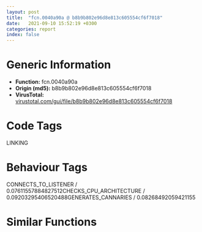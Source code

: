 ```yaml
---
layout: post
title:  "fcn.0040a90a @ b8b9b802e96d8e813c605554cf6f7018"
date:   2021-09-10 15:52:19 +0300
categories: report
index: false
---
```


# Generic Information
- **Function:** fcn.0040a90a
- **Origin (md5):** b8b9b802e96d8e813c605554cf6f7018
- **VirusTotal:** [virustotal.com/gui/file/b8b9b802e96d8e813c605554cf6f7018][virustotal_ref]

# Code Tags
<span class="tag" id="LINKING">LINKING</span>


# Behaviour Tags
<span class="bhv-tag" id="CONNECTS_TO_LISTENER">CONNECTS_TO_LISTENER / 0.07611557884827512</span><span class="bhv-tag" id="CHECKS_CPU_ARCHITECTURE">CHECKS_CPU_ARCHITECTURE / 0.09203295406520488</span><span class="bhv-tag" id="GENERATES_CANNARIES">GENERATES_CANNARIES / 0.08268492059421155</span>

# Similar Functions
<script type="text/javascript" src="https://www.gstatic.com/charts/loader.js"></script>
<script type="text/javascript">

    google.charts.load('current', {'packages':['corechart']});
    google.charts.setOnLoadCallback(drawChart);

    function drawChart() {
    var data = new google.visualization.DataTable();
        data.addColumn('number', 'X');
        data.addColumn('number', 'Y');
        data.addColumn({type: 'string', role: 'tooltip', 'p': {'html': true}});
        data.addColumn({'type': 'string', 'role': 'style'});
        
        data.addRows([
    [284.30462646484375, -57.873382568359375, '<b><a href="/report/fcn.0040a90a@b8b9b802e96d8e813c605554cf6f7018">fcn.0040a90a</a><br>@b8b9b802e96d8e813c605554cf6f7018</b><br>push ebp<br>mov ebp, esp<br>mov eax, dword[ebp+8]<br>xor ecx, ecx<br>push ebx<br>push esi<br>push edi<br>lea ebx, [eax*4+0x4bc494]<br>xor eax, eax<br>lock cmpxchg<br>mov edx, dword[0x4bb014]<br>or edi, 0xffffffff<br>mov ecx, edx<br>mov esi, edx<br>and ecx, 0x1f<br>xor esi, eax<br>ror esi, cl<br>cmp esi, edi<br>je 0x40a9a3<br>test esi, esi<br>je 0x40a942<br>mov eax, esi<br>jmp 0x40a9a5<br>mov esi, dword[ebp+0x10]<br>cmp esi, dword[ebp+0x14]<br>je 0x40a964<br>push dword[esi]<br>call fcn.0040a9aa<br>pop ecx<br>test eax, eax<br>jne 0x40a985<br>add esi, 4<br>cmp esi, dword[ebp+0x14]<br>jne 0x40a94a<br>mov edx, dword[0x4bb014]<br>xor eax, eax<br>test eax, eax<br>je 0x40a993<br>push dword[ebp+0xc]<br>push eax<br>call dword[sym.imp.KERNEL32.dll_GetProcAddress]<br>mov esi, eax<br>test esi, esi<br>je 0x40a98d<br>push esi<br>call fcn.0040a8ed<br>pop ecx<br>xchg dword[ebx], eax<br>jmp 0x40a93e<br>mov edx, dword[0x4bb014]<br>jmp 0x40a966<br>mov edx, dword[0x4bb014]<br>mov eax, edx<br>push 0x20<br>and eax, 0x1f<br>pop ecx<br>sub ecx, eax<br>ror edi, cl<br>xor edi, edx<br>xchg dword[ebx], edi<br>xor eax, eax<br>pop edi<br>pop esi<br>pop ebx<br>pop ebp<br>ret <br><eoc> ', 'point { fill-color: #e0440e; }'],
[122.64976501464844, 299.89019775390625, '<b><a href="/report/fcn.0040e5a7@c299206e1e94de2392d4dd9464d03d54">fcn.0040e5a7</a><br>@c299206e1e94de2392d4dd9464d03d54</b><br>push ebp<br>mov ebp, esp<br>push ecx<br>push ecx<br>push ebx<br>push esi<br>push edi<br>push 0x104<br>mov ebx, 0x439ac8<br>xor eax, eax<br>push ebx<br>xor edi, edi<br>mov word[0x439cd0], ax<br>push edi<br>call dword[sym.imp.KERNEL32.dll_GetModuleFileNameW]<br>mov esi, dword[0x4425e8]<br>mov dword[0x43936c], ebx<br>test esi, esi<br>je 0x40e5e0<br>cmp word[esi], di<br>jne 0x40e5e2<br>mov esi, ebx<br>lea eax, [ebp-8]<br>push eax<br>lea eax, [ebp-4]<br>push eax<br>push edi<br>push edi<br>push esi<br>call fcn.0040e655<br>mov ebx, dword[ebp-4]<br>add esp, 0x14<br>cmp ebx, 0x3fffffff<br>jae 0x40e64b<br>mov eax, dword[ebp-8]<br>cmp eax, 0x7fffffff<br>jae 0x40e64b<br>lea ecx, [eax+ebx*2]<br>add eax, eax<br>add ecx, ecx<br>cmp ecx, eax<br>jb 0x40e64b<br>push ecx<br>call fcn.0040a2ca<br>mov edi, eax<br>pop ecx<br>test edi, edi<br>je 0x40e64b<br>lea eax, [ebp-8]<br>push eax<br>lea eax, [ebp-4]<br>push eax<br>lea eax, [edi+ebx*4]<br>push eax<br>push edi<br>push esi<br>call fcn.0040e655<br>mov eax, dword[ebp-4]<br>add esp, 0x14<br>dec eax<br>mov dword[0x43935c], edi<br>mov dword[0x439354], eax<br>xor eax, eax<br>jmp 0x40e64e<br>or eax, 0xffffffff<br>pop edi<br>pop esi<br>pop ebx<br>mov esp, ebp<br>pop ebp<br>ret <br><eoc> ', 'null'],
[-296.4905700683594, 46.305015563964844, '<b><a href="/report/fcn.0040bd53@8db9fe0b752fe464ff1c81507df8551a">fcn.0040bd53</a><br>@8db9fe0b752fe464ff1c81507df8551a</b><br>push ebp<br>mov ebp, esp<br>mov eax, dword[ebp+8]<br>push edi<br>lea edi, [eax*4+0x42f5b0]<br>mov eax, dword[edi]<br>mov edx, dword[0x42e068]<br>mov ecx, edx<br>and ecx, 0x1f<br>xor edx, eax<br>ror edx, cl<br>cmp edx, 0xffffffff<br>jne 0x40bd7b<br>xor eax, eax<br>jmp 0x40bdbf<br>test edx, edx<br>je 0x40bd83<br>mov eax, edx<br>jmp 0x40bdbf<br>push esi<br>push dword[ebp+0x14]<br>push dword[ebp+0x10]<br>call fcn.0040bc8f<br>pop ecx<br>pop ecx<br>test eax, eax<br>je 0x40bdb2<br>push dword[ebp+0xc]<br>push eax<br>call dword[sym.imp.KERNEL32.dll_GetProcAddress]<br>mov esi, eax<br>test esi, esi<br>je 0x40bdb2<br>push esi<br>call fcn.004079d7<br>pop ecx<br>xchg dword[edi], eax<br>mov eax, esi<br>jmp 0x40bdbe<br>push 0xffffffffffffffff<br>call fcn.004079d7<br>pop ecx<br>xchg dword[edi], eax<br>xor eax, eax<br>pop esi<br>pop edi<br>pop ebp<br>ret <br><eoc> ', 'null'],
[-304.112060546875, 178.64053344726562, '<b><a href="/report/fcn.0040bd53@41d541db4a17e11df1b616218be77825">fcn.0040bd53</a><br>@41d541db4a17e11df1b616218be77825</b><br>push ebp<br>mov ebp, esp<br>mov eax, dword[ebp+8]<br>push edi<br>lea edi, [eax*4+0x42f5b0]<br>mov eax, dword[edi]<br>mov edx, dword[0x42e068]<br>mov ecx, edx<br>and ecx, 0x1f<br>xor edx, eax<br>ror edx, cl<br>cmp edx, 0xffffffff<br>jne 0x40bd7b<br>xor eax, eax<br>jmp 0x40bdbf<br>test edx, edx<br>je 0x40bd83<br>mov eax, edx<br>jmp 0x40bdbf<br>push esi<br>push dword[ebp+0x14]<br>push dword[ebp+0x10]<br>call fcn.0040bc8f<br>pop ecx<br>pop ecx<br>test eax, eax<br>je 0x40bdb2<br>push dword[ebp+0xc]<br>push eax<br>call dword[sym.imp.KERNEL32.dll_GetProcAddress]<br>mov esi, eax<br>test esi, esi<br>je 0x40bdb2<br>push esi<br>call fcn.004079d7<br>pop ecx<br>xchg dword[edi], eax<br>mov eax, esi<br>jmp 0x40bdbe<br>push 0xffffffffffffffff<br>call fcn.004079d7<br>pop ecx<br>xchg dword[edi], eax<br>xor eax, eax<br>pop esi<br>pop edi<br>pop ebp<br>ret <br><eoc> ', 'null'],
[-78.3438949584961, -229.29974365234375, '<b><a href="/report/fcn.004121e6@6312517583453b51c66fd5c06a181092">fcn.004121e6</a><br>@6312517583453b51c66fd5c06a181092</b><br>mov edi, edi<br>push ebp<br>mov ebp, esp<br>mov eax, dword[ebp+8]<br>push ebx<br>push edi<br>lea ebx, [eax*4+0x42f930]<br>mov eax, dword[ebx]<br>mov edx, dword[0x42e068]<br>or edi, 0xffffffff<br>mov ecx, edx<br>xor edx, eax<br>and ecx, 0x1f<br>ror edx, cl<br>cmp edx, edi<br>jne 0x412213<br>xor eax, eax<br>jmp 0x412264<br>test edx, edx<br>je 0x41221b<br>mov eax, edx<br>jmp 0x412264<br>push esi<br>push dword[ebp+0x14]<br>push dword[ebp+0x10]<br>call fcn.0041211e<br>pop ecx<br>pop ecx<br>test eax, eax<br>je 0x41224a<br>push dword[ebp+0xc]<br>push eax<br>call dword[sym.imp.KERNEL32.dll_GetProcAddress]<br>mov esi, eax<br>test esi, esi<br>je 0x41224a<br>push esi<br>call fcn.004079d7<br>pop ecx<br>xchg dword[ebx], eax<br>mov eax, esi<br>jmp 0x412263<br>mov eax, dword[0x42e068]<br>push 0x20<br>and eax, 0x1f<br>pop ecx<br>sub ecx, eax<br>ror edi, cl<br>xor edi, dword[0x42e068]<br>xchg dword[ebx], edi<br>xor eax, eax<br>pop esi<br>pop edi<br>pop ebx<br>pop ebp<br>ret <br><eoc> ', 'null'],
[-22.991718292236328, -251.855712890625, '<b><a href="/report/fcn.004735d8@da55f6ad71c51a7bfc62709434cb3d45">fcn.004735d8</a><br>@da55f6ad71c51a7bfc62709434cb3d45</b><br>mov edi, edi<br>push ebp<br>mov ebp, esp<br>mov eax, dword[ebp+8]<br>push ebx<br>push edi<br>lea ebx, [eax*4+0x49f058]<br>mov eax, dword[ebx]<br>mov edx, dword[0x49b06c]<br>or edi, 0xffffffff<br>mov ecx, edx<br>xor edx, eax<br>and ecx, 0x1f<br>ror edx, cl<br>cmp edx, edi<br>jne 0x473605<br>xor eax, eax<br>jmp 0x473656<br>test edx, edx<br>je 0x47360d<br>mov eax, edx<br>jmp 0x473656<br>push esi<br>push dword[ebp+0x14]<br>push dword[ebp+0x10]<br>call fcn.00473510<br>pop ecx<br>pop ecx<br>test eax, eax<br>je 0x47363c<br>push dword[ebp+0xc]<br>push eax<br>call dword[sym.imp.KERNEL32.dll_GetProcAddress]<br>mov esi, eax<br>test esi, esi<br>je 0x47363c<br>push esi<br>call fcn.0045c7ce<br>pop ecx<br>xchg dword[ebx], eax<br>mov eax, esi<br>jmp 0x473655<br>mov eax, dword[0x49b06c]<br>push 0x20<br>and eax, 0x1f<br>pop ecx<br>sub ecx, eax<br>ror edi, cl<br>xor edi, dword[0x49b06c]<br>xchg dword[ebx], edi<br>xor eax, eax<br>pop esi<br>pop edi<br>pop ebx<br>pop ebp<br>ret <br><eoc> ', 'null'],
[-417.0723571777344, 121.38777923583984, '<b><a href="/report/fcn.00466622@cd64783198de5872d050db281b6d529b">fcn.00466622</a><br>@cd64783198de5872d050db281b6d529b</b><br>push ebp<br>mov ebp, esp<br>mov eax, dword[ebp+8]<br>push edi<br>lea edi, [eax*4+0x49eaf4]<br>mov eax, dword[edi]<br>mov edx, dword[0x49b06c]<br>mov ecx, edx<br>and ecx, 0x1f<br>xor edx, eax<br>ror edx, cl<br>cmp edx, 0xffffffff<br>jne 0x46664a<br>xor eax, eax<br>jmp 0x46668e<br>test edx, edx<br>je 0x466652<br>mov eax, edx<br>jmp 0x46668e<br>push esi<br>push dword[ebp+0x14]<br>push dword[ebp+0x10]<br>call fcn.0046655e<br>pop ecx<br>pop ecx<br>test eax, eax<br>je 0x466681<br>push dword[ebp+0xc]<br>push eax<br>call dword[sym.imp.KERNEL32.dll_GetProcAddress]<br>mov esi, eax<br>test esi, esi<br>je 0x466681<br>push esi<br>call fcn.0045c7ce<br>pop ecx<br>xchg dword[edi], eax<br>mov eax, esi<br>jmp 0x46668d<br>push 0xffffffffffffffff<br>call fcn.0045c7ce<br>pop ecx<br>xchg dword[edi], eax<br>xor eax, eax<br>pop esi<br>pop edi<br>pop ebp<br>ret <br><eoc> ', 'null'],
[88.16724395751953, 230.4451904296875, '<b><a href="/report/fcn.0040d9b5@90aa43862e75a7f78f2655241632f0e5">fcn.0040d9b5</a><br>@90aa43862e75a7f78f2655241632f0e5</b><br>push ebp<br>mov ebp, esp<br>push ecx<br>push ecx<br>push ebx<br>push esi<br>push edi<br>push 0x104<br>mov ebx, 0xba24e8<br>xor eax, eax<br>push ebx<br>xor edi, edi<br>mov word[0xba26f0], ax<br>push edi<br>call dword[sym.imp.KERNEL32.dll_GetModuleFileNameW]<br>mov esi, dword[0xba42fc]<br>mov dword[0xba23cc], ebx<br>test esi, esi<br>je 0x40d9ee<br>cmp word[esi], di<br>jne 0x40d9f0<br>mov esi, ebx<br>lea eax, [ebp-8]<br>push eax<br>lea eax, [ebp-4]<br>push eax<br>push edi<br>push edi<br>push esi<br>call fcn.0040da63<br>mov ebx, dword[ebp-4]<br>add esp, 0x14<br>cmp ebx, 0x3fffffff<br>jae 0x40da59<br>mov eax, dword[ebp-8]<br>cmp eax, 0x7fffffff<br>jae 0x40da59<br>lea ecx, [eax+ebx*2]<br>add eax, eax<br>add ecx, ecx<br>cmp ecx, eax<br>jb 0x40da59<br>push ecx<br>call fcn.0040e8e8<br>mov edi, eax<br>pop ecx<br>test edi, edi<br>je 0x40da59<br>lea eax, [ebp-8]<br>push eax<br>lea eax, [ebp-4]<br>push eax<br>lea eax, [edi+ebx*4]<br>push eax<br>push edi<br>push esi<br>call fcn.0040da63<br>mov eax, dword[ebp-4]<br>add esp, 0x14<br>dec eax<br>mov dword[0xba23bc], edi<br>mov dword[0xba23b4], eax<br>xor eax, eax<br>jmp 0x40da5c<br>or eax, 0xffffffff<br>pop edi<br>pop esi<br>pop ebx<br>mov esp, ebp<br>pop ebp<br>ret <br><eoc> ', 'null'],
[-382.6396179199219, 181.8290557861328, '<b><a href="/report/fcn.1000a0e6@f306bc4e89ecdab5df7aa72172ee5f69">fcn.1000a0e6</a><br>@f306bc4e89ecdab5df7aa72172ee5f69</b><br>push ebp<br>mov ebp, esp<br>mov eax, dword[ebp+8]<br>push edi<br>lea edi, [eax*4+0x1002e454]<br>mov eax, dword[edi]<br>mov edx, dword[0x1002d064]<br>mov ecx, edx<br>and ecx, 0x1f<br>xor edx, eax<br>ror edx, cl<br>cmp edx, 0xffffffff<br>jne 0x1000a10e<br>xor eax, eax<br>jmp 0x1000a152<br>test edx, edx<br>je 0x1000a116<br>mov eax, edx<br>jmp 0x1000a152<br>push esi<br>push dword[ebp+0x14]<br>push dword[ebp+0x10]<br>call fcn.1000a022<br>pop ecx<br>pop ecx<br>test eax, eax<br>je 0x1000a145<br>push dword[ebp+0xc]<br>push eax<br>call dword[sym.imp.KERNEL32.dll_GetProcAddress]<br>mov esi, eax<br>test esi, esi<br>je 0x1000a145<br>push esi<br>call fcn.10005cdc<br>pop ecx<br>xchg dword[edi], eax<br>mov eax, esi<br>jmp 0x1000a151<br>push 0xffffffffffffffff<br>call fcn.10005cdc<br>pop ecx<br>xchg dword[edi], eax<br>xor eax, eax<br>pop esi<br>pop edi<br>pop ebp<br>ret <br><eoc> ', 'null'],
[-278.04888916015625, 110.6434326171875, '<b><a href="/report/fcn.0040bd53@e9c6b3bcaa2edc455cb26f1e0f4a513a">fcn.0040bd53</a><br>@e9c6b3bcaa2edc455cb26f1e0f4a513a</b><br>push ebp<br>mov ebp, esp<br>mov eax, dword[ebp+8]<br>push edi<br>lea edi, [eax*4+0x42f5b0]<br>mov eax, dword[edi]<br>mov edx, dword[0x42e068]<br>mov ecx, edx<br>and ecx, 0x1f<br>xor edx, eax<br>ror edx, cl<br>cmp edx, 0xffffffff<br>jne 0x40bd7b<br>xor eax, eax<br>jmp 0x40bdbf<br>test edx, edx<br>je 0x40bd83<br>mov eax, edx<br>jmp 0x40bdbf<br>push esi<br>push dword[ebp+0x14]<br>push dword[ebp+0x10]<br>call fcn.0040bc8f<br>pop ecx<br>pop ecx<br>test eax, eax<br>je 0x40bdb2<br>push dword[ebp+0xc]<br>push eax<br>call dword[sym.imp.KERNEL32.dll_GetProcAddress]<br>mov esi, eax<br>test esi, esi<br>je 0x40bdb2<br>push esi<br>call fcn.004079d7<br>pop ecx<br>xchg dword[edi], eax<br>mov eax, esi<br>jmp 0x40bdbe<br>push 0xffffffffffffffff<br>call fcn.004079d7<br>pop ecx<br>xchg dword[edi], eax<br>xor eax, eax<br>pop esi<br>pop edi<br>pop ebp<br>ret <br><eoc> ', 'null'],
[293.0582580566406, 12.449676513671875, '<b><a href="/report/fcn.00410e9a@597d9ee507d1b2a81775aa98c4a2271a">fcn.00410e9a</a><br>@597d9ee507d1b2a81775aa98c4a2271a</b><br>push ebp<br>mov ebp, esp<br>mov eax, dword[ebp+8]<br>xor ecx, ecx<br>push ebx<br>push esi<br>push edi<br>lea ebx, [eax*4+0x63bfa4]<br>xor eax, eax<br>lock cmpxchg<br>mov edx, dword[0x63a070]<br>or edi, 0xffffffff<br>mov ecx, edx<br>mov esi, edx<br>and ecx, 0x1f<br>xor esi, eax<br>ror esi, cl<br>cmp esi, edi<br>je 0x410f33<br>test esi, esi<br>je 0x410ed2<br>mov eax, esi<br>jmp 0x410f35<br>mov esi, dword[ebp+0x10]<br>cmp esi, dword[ebp+0x14]<br>je 0x410ef4<br>push dword[esi]<br>call fcn.00410f3a<br>pop ecx<br>test eax, eax<br>jne 0x410f15<br>add esi, 4<br>cmp esi, dword[ebp+0x14]<br>jne 0x410eda<br>mov edx, dword[0x63a070]<br>xor eax, eax<br>test eax, eax<br>je 0x410f23<br>push dword[ebp+0xc]<br>push eax<br>call dword[sym.imp.KERNEL32.dll_GetProcAddress]<br>mov esi, eax<br>test esi, esi<br>je 0x410f1d<br>push esi<br>call fcn.00410e7d<br>pop ecx<br>xchg dword[ebx], eax<br>jmp 0x410ece<br>mov edx, dword[0x63a070]<br>jmp 0x410ef6<br>mov edx, dword[0x63a070]<br>mov eax, edx<br>push 0x20<br>and eax, 0x1f<br>pop ecx<br>sub ecx, eax<br>ror edi, cl<br>xor edi, edx<br>xchg dword[ebx], edi<br>xor eax, eax<br>pop edi<br>pop esi<br>pop ebx<br>pop ebp<br>ret <br><eoc> ', 'null'],
[-1335.5162353515625, 412.1708068847656, '<b><a href="/report/fcn.00410f3a@597d9ee507d1b2a81775aa98c4a2271a">fcn.00410f3a</a><br>@597d9ee507d1b2a81775aa98c4a2271a</b><br>push ebp<br>mov ebp, esp<br>push ebx<br>mov ebx, dword[ebp+8]<br>xor ecx, ecx<br>push edi<br>xor eax, eax<br>lea edi, [ebx*4+0x63bf94]<br>lock cmpxchg<br>mov ecx, eax<br>test ecx, ecx<br>je 0x410f62<br>lea eax, [ecx+1]<br>neg eax<br>sbb eax, eax<br>and eax, ecx<br>jmp 0x410fb7<br>mov ebx, dword[ebx*4+0x62d5cc]<br>push esi<br>push 0x800<br>push 0<br>push ebx<br>call dword[sym.imp.KERNEL32.dll_LoadLibraryExW]<br>mov esi, eax<br>test esi, esi<br>jne 0x410fa5<br>call dword[sym.imp.KERNEL32.dll_GetLastError]<br>cmp eax, 0x57<br>jne 0x410f96<br>push esi<br>push esi<br>push ebx<br>call dword[sym.imp.KERNEL32.dll_LoadLibraryExW]<br>mov esi, eax<br>jmp 0x410f98<br>xor esi, esi<br>test esi, esi<br>jne 0x410fa5<br>or eax, 0xffffffff<br>xchg dword[edi], eax<br>xor eax, eax<br>jmp 0x410fb6<br>mov eax, esi<br>xchg dword[edi], eax<br>test eax, eax<br>je 0x410fb4<br>push esi<br>call dword[sym.imp.KERNEL32.dll_FreeLibrary]<br>mov eax, esi<br>pop esi<br>pop edi<br>pop ebx<br>pop ebp<br>ret <br><eoc> ', 'null'],
[7975.94580078125, -294.5805358886719, '<b><a href="/report/fcn.004364ba@8d996434378dbdbb47e86342be5446c7">fcn.004364ba</a><br>@8d996434378dbdbb47e86342be5446c7</b><br>push ebp<br>mov ebp, esp<br>push ebx<br>mov ebx, dword[ebp+8]<br>xor ecx, ecx<br>push edi<br>xor eax, eax<br>lea edi, [ebx*4+0x4f5b74]<br>lock cmpxchg<br>mov ecx, eax<br>test ecx, ecx<br>je 0x4364e2<br>lea eax, [ecx+1]<br>neg eax<br>sbb eax, eax<br>and eax, ecx<br>jmp 0x436537<br>mov ebx, dword[ebx*4+0x4e263c]<br>push esi<br>push 0x800<br>push 0<br>push ebx<br>call dword[sym.imp.KERNEL32.dll_LoadLibraryExW]<br>mov esi, eax<br>test esi, esi<br>jne 0x436525<br>call dword[sym.imp.KERNEL32.dll_GetLastError]<br>cmp eax, 0x57<br>jne 0x436516<br>push esi<br>push esi<br>push ebx<br>call dword[sym.imp.KERNEL32.dll_LoadLibraryExW]<br>mov esi, eax<br>jmp 0x436518<br>xor esi, esi<br>test esi, esi<br>jne 0x436525<br>or eax, 0xffffffff<br>xchg dword[edi], eax<br>xor eax, eax<br>jmp 0x436536<br>mov eax, esi<br>xchg dword[edi], eax<br>test eax, eax<br>je 0x436534<br>push esi<br>call dword[sym.imp.KERNEL32.dll_FreeLibrary]<br>mov eax, esi<br>pop esi<br>pop edi<br>pop ebx<br>pop ebp<br>ret <br><eoc> ', 'null'],
[-422.7189025878906, 53.07331466674805, '<b><a href="/report/fcn.00466622@ce2d7db52a4e79f76ce765b07f5eead2">fcn.00466622</a><br>@ce2d7db52a4e79f76ce765b07f5eead2</b><br>push ebp<br>mov ebp, esp<br>mov eax, dword[ebp+8]<br>push edi<br>lea edi, [eax*4+0x49eaf4]<br>mov eax, dword[edi]<br>mov edx, dword[0x49b06c]<br>mov ecx, edx<br>and ecx, 0x1f<br>xor edx, eax<br>ror edx, cl<br>cmp edx, 0xffffffff<br>jne 0x46664a<br>xor eax, eax<br>jmp 0x46668e<br>test edx, edx<br>je 0x466652<br>mov eax, edx<br>jmp 0x46668e<br>push esi<br>push dword[ebp+0x14]<br>push dword[ebp+0x10]<br>call fcn.0046655e<br>pop ecx<br>pop ecx<br>test eax, eax<br>je 0x466681<br>push dword[ebp+0xc]<br>push eax<br>call dword[sym.imp.KERNEL32.dll_GetProcAddress]<br>mov esi, eax<br>test esi, esi<br>je 0x466681<br>push esi<br>call fcn.0045c7ce<br>pop ecx<br>xchg dword[edi], eax<br>mov eax, esi<br>jmp 0x46668d<br>push 0xffffffffffffffff<br>call fcn.0045c7ce<br>pop ecx<br>xchg dword[edi], eax<br>xor eax, eax<br>pop esi<br>pop edi<br>pop ebp<br>ret <br><eoc> ', 'null'],
[-60.97536087036133, -297.125732421875, '<b><a href="/report/fcn.004121e6@41d541db4a17e11df1b616218be77825">fcn.004121e6</a><br>@41d541db4a17e11df1b616218be77825</b><br>mov edi, edi<br>push ebp<br>mov ebp, esp<br>mov eax, dword[ebp+8]<br>push ebx<br>push edi<br>lea ebx, [eax*4+0x42f930]<br>mov eax, dword[ebx]<br>mov edx, dword[0x42e068]<br>or edi, 0xffffffff<br>mov ecx, edx<br>xor edx, eax<br>and ecx, 0x1f<br>ror edx, cl<br>cmp edx, edi<br>jne 0x412213<br>xor eax, eax<br>jmp 0x412264<br>test edx, edx<br>je 0x41221b<br>mov eax, edx<br>jmp 0x412264<br>push esi<br>push dword[ebp+0x14]<br>push dword[ebp+0x10]<br>call fcn.0041211e<br>pop ecx<br>pop ecx<br>test eax, eax<br>je 0x41224a<br>push dword[ebp+0xc]<br>push eax<br>call dword[sym.imp.KERNEL32.dll_GetProcAddress]<br>mov esi, eax<br>test esi, esi<br>je 0x41224a<br>push esi<br>call fcn.004079d7<br>pop ecx<br>xchg dword[ebx], eax<br>mov eax, esi<br>jmp 0x412263<br>mov eax, dword[0x42e068]<br>push 0x20<br>and eax, 0x1f<br>pop ecx<br>sub ecx, eax<br>ror edi, cl<br>xor edi, dword[0x42e068]<br>xchg dword[ebx], edi<br>xor eax, eax<br>pop esi<br>pop edi<br>pop ebx<br>pop ebp<br>ret <br><eoc> ', 'null'],
[-359.94659423828125, 8.678593635559082, '<b><a href="/report/fcn.00466622@2dd6da6129e47fd72c5b6249eef16bbb">fcn.00466622</a><br>@2dd6da6129e47fd72c5b6249eef16bbb</b><br>push ebp<br>mov ebp, esp<br>mov eax, dword[ebp+8]<br>push edi<br>lea edi, [eax*4+0x49eaf4]<br>mov eax, dword[edi]<br>mov edx, dword[0x49b06c]<br>mov ecx, edx<br>and ecx, 0x1f<br>xor edx, eax<br>ror edx, cl<br>cmp edx, 0xffffffff<br>jne 0x46664a<br>xor eax, eax<br>jmp 0x46668e<br>test edx, edx<br>je 0x466652<br>mov eax, edx<br>jmp 0x46668e<br>push esi<br>push dword[ebp+0x14]<br>push dword[ebp+0x10]<br>call fcn.0046655e<br>pop ecx<br>pop ecx<br>test eax, eax<br>je 0x466681<br>push dword[ebp+0xc]<br>push eax<br>call dword[sym.imp.KERNEL32.dll_GetProcAddress]<br>mov esi, eax<br>test esi, esi<br>je 0x466681<br>push esi<br>call fcn.0045c7ce<br>pop ecx<br>xchg dword[edi], eax<br>mov eax, esi<br>jmp 0x46668d<br>push 0xffffffffffffffff<br>call fcn.0045c7ce<br>pop ecx<br>xchg dword[edi], eax<br>xor eax, eax<br>pop esi<br>pop edi<br>pop ebp<br>ret <br><eoc> ', 'null'],
[393.6941223144531, -38.85579299926758, '<b><a href="/report/fcn.004118ad@64e5091c15839d4b2093890f73869f28">fcn.004118ad</a><br>@64e5091c15839d4b2093890f73869f28</b><br>push ebp<br>mov ebp, esp<br>mov eax, dword[ebp+8]<br>xor ecx, ecx<br>push ebx<br>push esi<br>push edi<br>lea ebx, [eax*4+0x63eeac]<br>xor eax, eax<br>lock cmpxchg<br>mov edx, dword[0x438070]<br>or edi, 0xffffffff<br>mov ecx, edx<br>mov esi, edx<br>and ecx, 0x1f<br>xor esi, eax<br>ror esi, cl<br>cmp esi, edi<br>je 0x411946<br>test esi, esi<br>je 0x4118e5<br>mov eax, esi<br>jmp 0x411948<br>mov esi, dword[ebp+0x10]<br>cmp esi, dword[ebp+0x14]<br>je 0x411907<br>push dword[esi]<br>call fcn.0041194d<br>pop ecx<br>test eax, eax<br>jne 0x411928<br>add esi, 4<br>cmp esi, dword[ebp+0x14]<br>jne 0x4118ed<br>mov edx, dword[0x438070]<br>xor eax, eax<br>test eax, eax<br>je 0x411936<br>push dword[ebp+0xc]<br>push eax<br>call dword[sym.imp.KERNEL32.dll_GetProcAddress]<br>mov esi, eax<br>test esi, esi<br>je 0x411930<br>push esi<br>call fcn.0040d1db<br>pop ecx<br>xchg dword[ebx], eax<br>jmp 0x4118e1<br>mov edx, dword[0x438070]<br>jmp 0x411909<br>mov edx, dword[0x438070]<br>mov eax, edx<br>push 0x20<br>and eax, 0x1f<br>pop ecx<br>sub ecx, eax<br>ror edi, cl<br>xor edi, edx<br>xchg dword[ebx], edi<br>xor eax, eax<br>pop edi<br>pop esi<br>pop ebx<br>pop ebp<br>ret <br><eoc> ', 'null'],
[95.49193572998047, -16.638322830200195, '<b><a href="/report/fcn.00416dcc@597d9ee507d1b2a81775aa98c4a2271a">fcn.00416dcc</a><br>@597d9ee507d1b2a81775aa98c4a2271a</b><br>mov edi, edi<br>push ebp<br>mov ebp, esp<br>mov eax, dword[ebp+8]<br>push ebx<br>push esi<br>push edi<br>lea ebx, [eax*4+0x63c368]<br>mov eax, dword[ebx]<br>mov edx, dword[0x63a070]<br>or edi, 0xffffffff<br>mov ecx, edx<br>mov esi, edx<br>and ecx, 0x1f<br>xor esi, eax<br>ror esi, cl<br>cmp esi, edi<br>je 0x416e61<br>test esi, esi<br>je 0x416e00<br>mov eax, esi<br>jmp 0x416e63<br>mov esi, dword[ebp+0x10]<br>cmp esi, dword[ebp+0x14]<br>je 0x416e22<br>push dword[esi]<br>call fcn.00416e68<br>pop ecx<br>test eax, eax<br>jne 0x416e43<br>add esi, 4<br>cmp esi, dword[ebp+0x14]<br>jne 0x416e08<br>mov edx, dword[0x63a070]<br>xor eax, eax<br>test eax, eax<br>je 0x416e51<br>push dword[ebp+0xc]<br>push eax<br>call dword[sym.imp.KERNEL32.dll_GetProcAddress]<br>mov esi, eax<br>test esi, esi<br>je 0x416e4b<br>push esi<br>call fcn.00410e7d<br>pop ecx<br>xchg dword[ebx], eax<br>jmp 0x416dfc<br>mov edx, dword[0x63a070]<br>jmp 0x416e24<br>mov edx, dword[0x63a070]<br>mov eax, edx<br>push 0x20<br>and eax, 0x1f<br>pop ecx<br>sub ecx, eax<br>ror edi, cl<br>xor edi, edx<br>xchg dword[ebx], edi<br>xor eax, eax<br>pop edi<br>pop esi<br>pop ebx<br>pop ebp<br>ret <br><eoc> ', 'null'],
[34.5821647644043, -238.01983642578125, '<b><a href="/report/fcn.004735d8@47d4e089bbf62dab1a8f678bd32b173c">fcn.004735d8</a><br>@47d4e089bbf62dab1a8f678bd32b173c</b><br>mov edi, edi<br>push ebp<br>mov ebp, esp<br>mov eax, dword[ebp+8]<br>push ebx<br>push edi<br>lea ebx, [eax*4+0x49f058]<br>mov eax, dword[ebx]<br>mov edx, dword[0x49b06c]<br>or edi, 0xffffffff<br>mov ecx, edx<br>xor edx, eax<br>and ecx, 0x1f<br>ror edx, cl<br>cmp edx, edi<br>jne 0x473605<br>xor eax, eax<br>jmp 0x473656<br>test edx, edx<br>je 0x47360d<br>mov eax, edx<br>jmp 0x473656<br>push esi<br>push dword[ebp+0x14]<br>push dword[ebp+0x10]<br>call fcn.00473510<br>pop ecx<br>pop ecx<br>test eax, eax<br>je 0x47363c<br>push dword[ebp+0xc]<br>push eax<br>call dword[sym.imp.KERNEL32.dll_GetProcAddress]<br>mov esi, eax<br>test esi, esi<br>je 0x47363c<br>push esi<br>call fcn.0045c7ce<br>pop ecx<br>xchg dword[ebx], eax<br>mov eax, esi<br>jmp 0x473655<br>mov eax, dword[0x49b06c]<br>push 0x20<br>and eax, 0x1f<br>pop ecx<br>sub ecx, eax<br>ror edi, cl<br>xor edi, dword[0x49b06c]<br>xchg dword[ebx], edi<br>xor eax, eax<br>pop esi<br>pop edi<br>pop ebx<br>pop ebp<br>ret <br><eoc> ', 'null'],
[-344.3193054199219, 128.04116821289062, '<b><a href="/report/fcn.00466622@394c28c779b535ac47055481e5ab2427">fcn.00466622</a><br>@394c28c779b535ac47055481e5ab2427</b><br>push ebp<br>mov ebp, esp<br>mov eax, dword[ebp+8]<br>push edi<br>lea edi, [eax*4+0x49eaf4]<br>mov eax, dword[edi]<br>mov edx, dword[0x49b06c]<br>mov ecx, edx<br>and ecx, 0x1f<br>xor edx, eax<br>ror edx, cl<br>cmp edx, 0xffffffff<br>jne 0x46664a<br>xor eax, eax<br>jmp 0x46668e<br>test edx, edx<br>je 0x466652<br>mov eax, edx<br>jmp 0x46668e<br>push esi<br>push dword[ebp+0x14]<br>push dword[ebp+0x10]<br>call fcn.0046655e<br>pop ecx<br>pop ecx<br>test eax, eax<br>je 0x466681<br>push dword[ebp+0xc]<br>push eax<br>call dword[sym.imp.KERNEL32.dll_GetProcAddress]<br>mov esi, eax<br>test esi, esi<br>je 0x466681<br>push esi<br>call fcn.0045c7ce<br>pop ecx<br>xchg dword[edi], eax<br>mov eax, esi<br>jmp 0x46668d<br>push 0xffffffffffffffff<br>call fcn.0045c7ce<br>pop ecx<br>xchg dword[edi], eax<br>xor eax, eax<br>pop esi<br>pop edi<br>pop ebp<br>ret <br><eoc> ', 'null'],
[361.3603820800781, 24.07275390625, '<b><a href="/report/fcn.00404ead@03a5d7e745838b7e7a4c7d09dcb64e60">fcn.00404ead</a><br>@03a5d7e745838b7e7a4c7d09dcb64e60</b><br>push ebp<br>mov ebp, esp<br>mov eax, dword[ebp+8]<br>xor ecx, ecx<br>push ebx<br>push esi<br>push edi<br>lea ebx, [eax*4+0x49bf14]<br>xor eax, eax<br>lock cmpxchg<br>mov edx, dword[0x49b070]<br>or edi, 0xffffffff<br>mov ecx, edx<br>mov esi, edx<br>and ecx, 0x1f<br>xor esi, eax<br>ror esi, cl<br>cmp esi, edi<br>je 0x404f46<br>test esi, esi<br>je 0x404ee5<br>mov eax, esi<br>jmp 0x404f48<br>mov esi, dword[ebp+0x10]<br>cmp esi, dword[ebp+0x14]<br>je 0x404f07<br>push dword[esi]<br>call fcn.00404f4d<br>pop ecx<br>test eax, eax<br>jne 0x404f28<br>add esi, 4<br>cmp esi, dword[ebp+0x14]<br>jne 0x404eed<br>mov edx, dword[0x49b070]<br>xor eax, eax<br>test eax, eax<br>je 0x404f36<br>push dword[ebp+0xc]<br>push eax<br>call dword[sym.imp.KERNEL32.dll_GetProcAddress]<br>mov esi, eax<br>test esi, esi<br>je 0x404f30<br>push esi<br>call fcn.004022e5<br>pop ecx<br>xchg dword[ebx], eax<br>jmp 0x404ee1<br>mov edx, dword[0x49b070]<br>jmp 0x404f09<br>mov edx, dword[0x49b070]<br>mov eax, edx<br>push 0x20<br>and eax, 0x1f<br>pop ecx<br>sub ecx, eax<br>ror edi, cl<br>xor edi, edx<br>xchg dword[ebx], edi<br>xor eax, eax<br>pop edi<br>pop esi<br>pop ebx<br>pop ebp<br>ret <br><eoc> ', 'null'],
[-19.828292846679688, -192.77508544921875, '<b><a href="/report/fcn.004285e6@835812ed365516de32516b9bf14b0450">fcn.004285e6</a><br>@835812ed365516de32516b9bf14b0450</b><br>mov edi, edi<br>push ebp<br>mov ebp, esp<br>mov eax, dword[ebp+8]<br>push ebx<br>push edi<br>lea ebx, [eax*4+0x4d7b78]<br>mov eax, dword[ebx]<br>mov edx, dword[0x4d606c]<br>or edi, 0xffffffff<br>mov ecx, edx<br>xor edx, eax<br>and ecx, 0x1f<br>ror edx, cl<br>cmp edx, edi<br>jne 0x428613<br>xor eax, eax<br>jmp 0x428664<br>test edx, edx<br>je 0x42861b<br>mov eax, edx<br>jmp 0x428664<br>push esi<br>push dword[ebp+0x14]<br>push dword[ebp+0x10]<br>call fcn.0042851e<br>pop ecx<br>pop ecx<br>test eax, eax<br>je 0x42864a<br>push dword[ebp+0xc]<br>push eax<br>call dword[sym.imp.KERNEL32.dll_GetProcAddress]<br>mov esi, eax<br>test esi, esi<br>je 0x42864a<br>push esi<br>call fcn.00415913<br>pop ecx<br>xchg dword[ebx], eax<br>mov eax, esi<br>jmp 0x428663<br>mov eax, dword[0x4d606c]<br>push 0x20<br>and eax, 0x1f<br>pop ecx<br>sub ecx, eax<br>ror edi, cl<br>xor edi, dword[0x4d606c]<br>xchg dword[ebx], edi<br>xor eax, eax<br>pop esi<br>pop edi<br>pop ebx<br>pop ebp<br>ret <br><eoc> ', 'null'],
[147.87144470214844, -34.9881477355957, '<b><a href="/report/fcn.004182bc@7dfa91bbba8f79a5b19b642937435ac0">fcn.004182bc</a><br>@7dfa91bbba8f79a5b19b642937435ac0</b><br>mov edi, edi<br>push ebp<br>mov ebp, esp<br>mov eax, dword[ebp+8]<br>push ebx<br>push esi<br>push edi<br>lea ebx, [eax*4+0x4b8370]<br>mov eax, dword[ebx]<br>mov edx, dword[0x437070]<br>or edi, 0xffffffff<br>mov ecx, edx<br>mov esi, edx<br>and ecx, 0x1f<br>xor esi, eax<br>ror esi, cl<br>cmp esi, edi<br>je 0x418351<br>test esi, esi<br>je 0x4182f0<br>mov eax, esi<br>jmp 0x418353<br>mov esi, dword[ebp+0x10]<br>cmp esi, dword[ebp+0x14]<br>je 0x418312<br>push dword[esi]<br>call fcn.00418358<br>pop ecx<br>test eax, eax<br>jne 0x418333<br>add esi, 4<br>cmp esi, dword[ebp+0x14]<br>jne 0x4182f8<br>mov edx, dword[0x437070]<br>xor eax, eax<br>test eax, eax<br>je 0x418341<br>push dword[ebp+0xc]<br>push eax<br>call dword[sym.imp.KERNEL32.dll_GetProcAddress]<br>mov esi, eax<br>test esi, esi<br>je 0x41833b<br>push esi<br>call fcn.0040dc81<br>pop ecx<br>xchg dword[ebx], eax<br>jmp 0x4182ec<br>mov edx, dword[0x437070]<br>jmp 0x418314<br>mov edx, dword[0x437070]<br>mov eax, edx<br>push 0x20<br>and eax, 0x1f<br>pop ecx<br>sub ecx, eax<br>ror edi, cl<br>xor edi, edx<br>xchg dword[ebx], edi<br>xor eax, eax<br>pop edi<br>pop esi<br>pop ebx<br>pop ebp<br>ret <br><eoc> ', 'null'],
[138.53738403320312, -90.2182846069336, '<b><a href="/report/fcn.0044466f@8d996434378dbdbb47e86342be5446c7">fcn.0044466f</a><br>@8d996434378dbdbb47e86342be5446c7</b><br>mov edi, edi<br>push ebp<br>mov ebp, esp<br>mov eax, dword[ebp+8]<br>push ebx<br>push esi<br>push edi<br>lea ebx, [eax*4+0x4f6250]<br>mov eax, dword[ebx]<br>mov edx, dword[0x4f4070]<br>or edi, 0xffffffff<br>mov ecx, edx<br>mov esi, edx<br>and ecx, 0x1f<br>xor esi, eax<br>ror esi, cl<br>cmp esi, edi<br>je 0x444704<br>test esi, esi<br>je 0x4446a3<br>mov eax, esi<br>jmp 0x444706<br>mov esi, dword[ebp+0x10]<br>cmp esi, dword[ebp+0x14]<br>je 0x4446c5<br>push dword[esi]<br>call fcn.0044470b<br>pop ecx<br>test eax, eax<br>jne 0x4446e6<br>add esi, 4<br>cmp esi, dword[ebp+0x14]<br>jne 0x4446ab<br>mov edx, dword[0x4f4070]<br>xor eax, eax<br>test eax, eax<br>je 0x4446f4<br>push dword[ebp+0xc]<br>push eax<br>call dword[sym.imp.KERNEL32.dll_GetProcAddress]<br>mov esi, eax<br>test esi, esi<br>je 0x4446ee<br>push esi<br>call fcn.00431ec7<br>pop ecx<br>xchg dword[ebx], eax<br>jmp 0x44469f<br>mov edx, dword[0x4f4070]<br>jmp 0x4446c7<br>mov edx, dword[0x4f4070]<br>mov eax, edx<br>push 0x20<br>and eax, 0x1f<br>pop ecx<br>sub ecx, eax<br>ror edi, cl<br>xor edi, edx<br>xchg dword[ebx], edi<br>xor eax, eax<br>pop edi<br>pop esi<br>pop ebx<br>pop ebp<br>ret <br><eoc> ', 'null'],
[85.86092376708984, -71.50782012939453, '<b><a href="/report/fcn.0040fb82@0b073c89b077a27e3496540be7574e33">fcn.0040fb82</a><br>@0b073c89b077a27e3496540be7574e33</b><br>mov edi, edi<br>push ebp<br>mov ebp, esp<br>mov eax, dword[ebp+8]<br>push ebx<br>push esi<br>push edi<br>lea ebx, [eax*4+0x426fe0]<br>mov eax, dword[ebx]<br>mov edx, dword[0x425070]<br>or edi, 0xffffffff<br>mov ecx, edx<br>mov esi, edx<br>and ecx, 0x1f<br>xor esi, eax<br>ror esi, cl<br>cmp esi, edi<br>je 0x40fc17<br>test esi, esi<br>je 0x40fbb6<br>mov eax, esi<br>jmp 0x40fc19<br>mov esi, dword[ebp+0x10]<br>cmp esi, dword[ebp+0x14]<br>je 0x40fbd8<br>push dword[esi]<br>call fcn.0040fc1e<br>pop ecx<br>test eax, eax<br>jne 0x40fbf9<br>add esi, 4<br>cmp esi, dword[ebp+0x14]<br>jne 0x40fbbe<br>mov edx, dword[0x425070]<br>xor eax, eax<br>test eax, eax<br>je 0x40fc07<br>push dword[ebp+0xc]<br>push eax<br>call dword[sym.imp.KERNEL32.dll_GetProcAddress]<br>mov esi, eax<br>test esi, esi<br>je 0x40fc01<br>push esi<br>call fcn.004094a6<br>pop ecx<br>xchg dword[ebx], eax<br>jmp 0x40fbb2<br>mov edx, dword[0x425070]<br>jmp 0x40fbda<br>mov edx, dword[0x425070]<br>mov eax, edx<br>push 0x20<br>and eax, 0x1f<br>pop ecx<br>sub ecx, eax<br>ror edi, cl<br>xor edi, edx<br>xchg dword[ebx], edi<br>xor eax, eax<br>pop edi<br>pop esi<br>pop ebx<br>pop ebp<br>ret <br><eoc> ', 'null'],
[8.97485065460205, -302.2738342285156, '<b><a href="/report/fcn.004285f4@d701bfe1b2c669cec1fe384fdc108bfb">fcn.004285f4</a><br>@d701bfe1b2c669cec1fe384fdc108bfb</b><br>mov edi, edi<br>push ebp<br>mov ebp, esp<br>mov eax, dword[ebp+8]<br>push ebx<br>push edi<br>lea ebx, [eax*4+0x449b78]<br>mov eax, dword[ebx]<br>mov edx, dword[0x44806c]<br>or edi, 0xffffffff<br>mov ecx, edx<br>xor edx, eax<br>and ecx, 0x1f<br>ror edx, cl<br>cmp edx, edi<br>jne 0x428621<br>xor eax, eax<br>jmp 0x428672<br>test edx, edx<br>je 0x428629<br>mov eax, edx<br>jmp 0x428672<br>push esi<br>push dword[ebp+0x14]<br>push dword[ebp+0x10]<br>call fcn.0042852c<br>pop ecx<br>pop ecx<br>test eax, eax<br>je 0x428658<br>push dword[ebp+0xc]<br>push eax<br>call dword[sym.imp.KERNEL32.dll_GetProcAddress]<br>mov esi, eax<br>test esi, esi<br>je 0x428658<br>push esi<br>call fcn.00415923<br>pop ecx<br>xchg dword[ebx], eax<br>mov eax, esi<br>jmp 0x428671<br>mov eax, dword[0x44806c]<br>push 0x20<br>and eax, 0x1f<br>pop ecx<br>sub ecx, eax<br>ror edi, cl<br>xor edi, dword[0x44806c]<br>xchg dword[ebx], edi<br>xor eax, eax<br>pop esi<br>pop edi<br>pop ebx<br>pop ebp<br>ret <br><eoc> ', 'null'],
[335.51324462890625, -29.47771644592285, '<b><a href="/report/fcn.0040c15d@a7fde220a04c8ad1ded25e571c4daa50">fcn.0040c15d</a><br>@a7fde220a04c8ad1ded25e571c4daa50</b><br>push ebp<br>mov ebp, esp<br>mov eax, dword[ebp+8]<br>xor ecx, ecx<br>push ebx<br>push esi<br>push edi<br>lea ebx, [eax*4+0x426a14]<br>xor eax, eax<br>lock cmpxchg<br>mov edx, dword[0x425070]<br>or edi, 0xffffffff<br>mov ecx, edx<br>mov esi, edx<br>and ecx, 0x1f<br>xor esi, eax<br>ror esi, cl<br>cmp esi, edi<br>je 0x40c1f6<br>test esi, esi<br>je 0x40c195<br>mov eax, esi<br>jmp 0x40c1f8<br>mov esi, dword[ebp+0x10]<br>cmp esi, dword[ebp+0x14]<br>je 0x40c1b7<br>push dword[esi]<br>call fcn.0040c1fd<br>pop ecx<br>test eax, eax<br>jne 0x40c1d8<br>add esi, 4<br>cmp esi, dword[ebp+0x14]<br>jne 0x40c19d<br>mov edx, dword[0x425070]<br>xor eax, eax<br>test eax, eax<br>je 0x40c1e6<br>push dword[ebp+0xc]<br>push eax<br>call dword[sym.imp.KERNEL32.dll_GetProcAddress]<br>mov esi, eax<br>test esi, esi<br>je 0x40c1e0<br>push esi<br>call fcn.004094a6<br>pop ecx<br>xchg dword[ebx], eax<br>jmp 0x40c191<br>mov edx, dword[0x425070]<br>jmp 0x40c1b9<br>mov edx, dword[0x425070]<br>mov eax, edx<br>push 0x20<br>and eax, 0x1f<br>pop ecx<br>sub ecx, eax<br>ror edi, cl<br>xor edi, edx<br>xchg dword[ebx], edi<br>xor eax, eax<br>pop edi<br>pop esi<br>pop ebx<br>pop ebp<br>ret <br><eoc> ', 'null'],
[70.3606948852539, 282.4845886230469, '<b><a href="/report/fcn.0040d91f@6e195fbdf6b398dc597c28abc7c7a2ae">fcn.0040d91f</a><br>@6e195fbdf6b398dc597c28abc7c7a2ae</b><br>push ebp<br>mov ebp, esp<br>push ecx<br>push ecx<br>push ebx<br>push esi<br>push edi<br>push 0x104<br>mov ebx, 0xc43b20<br>xor eax, eax<br>push ebx<br>xor edi, edi<br>mov word[0xc43d28], ax<br>push edi<br>call dword[sym.imp.KERNEL32.dll_GetModuleFileNameW]<br>mov esi, dword[0xc4593c]<br>mov dword[0xc43a04], ebx<br>test esi, esi<br>je 0x40d958<br>cmp word[esi], di<br>jne 0x40d95a<br>mov esi, ebx<br>lea eax, [ebp-8]<br>push eax<br>lea eax, [ebp-4]<br>push eax<br>push edi<br>push edi<br>push esi<br>call fcn.0040d9cd<br>mov ebx, dword[ebp-4]<br>add esp, 0x14<br>cmp ebx, 0x3fffffff<br>jae 0x40d9c3<br>mov eax, dword[ebp-8]<br>cmp eax, 0x7fffffff<br>jae 0x40d9c3<br>lea ecx, [eax+ebx*2]<br>add eax, eax<br>add ecx, ecx<br>cmp ecx, eax<br>jb 0x40d9c3<br>push ecx<br>call fcn.0040e848<br>mov edi, eax<br>pop ecx<br>test edi, edi<br>je 0x40d9c3<br>lea eax, [ebp-8]<br>push eax<br>lea eax, [ebp-4]<br>push eax<br>lea eax, [edi+ebx*4]<br>push eax<br>push edi<br>push esi<br>call fcn.0040d9cd<br>mov eax, dword[ebp-4]<br>add esp, 0x14<br>dec eax<br>mov dword[0xc439f4], edi<br>mov dword[0xc439ec], eax<br>xor eax, eax<br>jmp 0x40d9c6<br>or eax, 0xffffffff<br>pop edi<br>pop esi<br>pop ebx<br>mov esp, ebp<br>pop ebp<br>ret <br><eoc> ', 'null'],
[345.1701965332031, -89.11406707763672, '<b><a href="/report/fcn.0040c15d@339149a6ceaff8ec9831ebc6113adb23">fcn.0040c15d</a><br>@339149a6ceaff8ec9831ebc6113adb23</b><br>push ebp<br>mov ebp, esp<br>mov eax, dword[ebp+8]<br>xor ecx, ecx<br>push ebx<br>push esi<br>push edi<br>lea ebx, [eax*4+0x426a14]<br>xor eax, eax<br>lock cmpxchg<br>mov edx, dword[0x425070]<br>or edi, 0xffffffff<br>mov ecx, edx<br>mov esi, edx<br>and ecx, 0x1f<br>xor esi, eax<br>ror esi, cl<br>cmp esi, edi<br>je 0x40c1f6<br>test esi, esi<br>je 0x40c195<br>mov eax, esi<br>jmp 0x40c1f8<br>mov esi, dword[ebp+0x10]<br>cmp esi, dword[ebp+0x14]<br>je 0x40c1b7<br>push dword[esi]<br>call fcn.0040c1fd<br>pop ecx<br>test eax, eax<br>jne 0x40c1d8<br>add esi, 4<br>cmp esi, dword[ebp+0x14]<br>jne 0x40c19d<br>mov edx, dword[0x425070]<br>xor eax, eax<br>test eax, eax<br>je 0x40c1e6<br>push dword[ebp+0xc]<br>push eax<br>call dword[sym.imp.KERNEL32.dll_GetProcAddress]<br>mov esi, eax<br>test esi, esi<br>je 0x40c1e0<br>push esi<br>call fcn.004094a6<br>pop ecx<br>xchg dword[ebx], eax<br>jmp 0x40c191<br>mov edx, dword[0x425070]<br>jmp 0x40c1b9<br>mov edx, dword[0x425070]<br>mov eax, edx<br>push 0x20<br>and eax, 0x1f<br>pop ecx<br>sub ecx, eax<br>ror edi, cl<br>xor edi, edx<br>xchg dword[ebx], edi<br>xor eax, eax<br>pop edi<br>pop esi<br>pop ebx<br>pop ebp<br>ret <br><eoc> ', 'null'],
[140.4706268310547, 247.84437561035156, '<b><a href="/report/fcn.0040b906@dd7278b699f8b751b4e28f3abe51fa08">fcn.0040b906</a><br>@dd7278b699f8b751b4e28f3abe51fa08</b><br>push ebp<br>mov ebp, esp<br>push ecx<br>push ecx<br>push ebx<br>push esi<br>push edi<br>push 0x104<br>mov ebx, 0xbe4c20<br>xor eax, eax<br>push ebx<br>xor edi, edi<br>mov word[0xbe4e28], ax<br>push edi<br>call dword[sym.imp.KERNEL32.dll_GetModuleFileNameW]<br>mov esi, dword[0xbe6a3c]<br>mov dword[0xbe4b04], ebx<br>test esi, esi<br>je 0x40b93f<br>cmp word[esi], di<br>jne 0x40b941<br>mov esi, ebx<br>lea eax, [ebp-8]<br>push eax<br>lea eax, [ebp-4]<br>push eax<br>push edi<br>push edi<br>push esi<br>call fcn.0040b9b4<br>mov ebx, dword[ebp-4]<br>add esp, 0x14<br>cmp ebx, 0x3fffffff<br>jae 0x40b9aa<br>mov eax, dword[ebp-8]<br>cmp eax, 0x7fffffff<br>jae 0x40b9aa<br>lea ecx, [eax+ebx*2]<br>add eax, eax<br>add ecx, ecx<br>cmp ecx, eax<br>jb 0x40b9aa<br>push ecx<br>call fcn.0040c838<br>mov edi, eax<br>pop ecx<br>test edi, edi<br>je 0x40b9aa<br>lea eax, [ebp-8]<br>push eax<br>lea eax, [ebp-4]<br>push eax<br>lea eax, [edi+ebx*4]<br>push eax<br>push edi<br>push esi<br>call fcn.0040b9b4<br>mov eax, dword[ebp-4]<br>add esp, 0x14<br>dec eax<br>mov dword[0xbe4af4], edi<br>mov dword[0xbe4aec], eax<br>xor eax, eax<br>jmp 0x40b9ad<br>or eax, 0xffffffff<br>pop edi<br>pop esi<br>pop ebx<br>mov esp, ebp<br>pop ebp<br>ret <br><eoc> ', 'null'],
[-358.89007568359375, 73.25859832763672, '<b><a href="/report/fcn.00417f33@b41633237f937bbe6f9bcfbdce811f10">fcn.00417f33</a><br>@b41633237f937bbe6f9bcfbdce811f10</b><br>push ebp<br>mov ebp, esp<br>mov eax, dword[ebp+8]<br>push edi<br>lea edi, [eax*4+0x4c35f8]<br>mov eax, dword[edi]<br>mov edx, dword[0x4c2068]<br>mov ecx, edx<br>and ecx, 0x1f<br>xor edx, eax<br>ror edx, cl<br>cmp edx, 0xffffffff<br>jne 0x417f5b<br>xor eax, eax<br>jmp 0x417f9f<br>test edx, edx<br>je 0x417f63<br>mov eax, edx<br>jmp 0x417f9f<br>push esi<br>push dword[ebp+0x14]<br>push dword[ebp+0x10]<br>call fcn.00417e6f<br>pop ecx<br>pop ecx<br>test eax, eax<br>je 0x417f92<br>push dword[ebp+0xc]<br>push eax<br>call dword[sym.imp.KERNEL32.dll_GetProcAddress]<br>mov esi, eax<br>test esi, esi<br>je 0x417f92<br>push esi<br>call fcn.00413bed<br>pop ecx<br>xchg dword[edi], eax<br>mov eax, esi<br>jmp 0x417f9e<br>push 0xffffffffffffffff<br>call fcn.00413bed<br>pop ecx<br>xchg dword[edi], eax<br>xor eax, eax<br>pop esi<br>pop edi<br>pop ebp<br>ret <br><eoc> ', 'null'],

        ]);

    var options = {
        title: 'Similarity Plot',
        legend: 'none',
        colors: ['#dedbd9', '#e6693e', '#ec8f6e', '#f3b49f', '#f6c7b6'],
        tooltip: {isHtml: true, trigger: 'both'},
        explorer: {
        actions: ["dragToZoom", "rightClickToReset"],
        },
        chartArea: {
        width: '80%',
        height: '80%'
        },
        width: '100%',
        height: '100%'
    };

    var chart = new google.visualization.ScatterChart(document.getElementById('chart_div'));

    chart.draw(data, options);
    }
    
</script>


<div id="chart_div" style="width: 100%px; height: 100%;"></div>

# Disassembled Code
{% highlight nasm %}

push ebp
mov ebp, esp
mov eax, dword[ebp+8]
xor ecx, ecx
push ebx
push esi
push edi
lea ebx, [eax*4+0x4bc494]
xor eax, eax
lock cmpxchg
mov edx, dword[0x4bb014]
or edi, 0xffffffff
mov ecx, edx
mov esi, edx
and ecx, 0x1f
xor esi, eax
ror esi, cl
cmp esi, edi
je 0x40a9a3
test esi, esi
je 0x40a942
mov eax, esi
jmp 0x40a9a5
mov esi, dword[ebp+0x10]
cmp esi, dword[ebp+0x14]
je 0x40a964
push dword[esi]
call fcn.0040a9aa
pop ecx
test eax, eax
jne 0x40a985
add esi, 4
cmp esi, dword[ebp+0x14]
jne 0x40a94a
mov edx, dword[0x4bb014]
xor eax, eax
test eax, eax
je 0x40a993
push dword[ebp+0xc]
push eax
call dword[sym.imp.KERNEL32.dll_GetProcAddress]
mov esi, eax
test esi, esi
je 0x40a98d
push esi
call fcn.0040a8ed
pop ecx
xchg dword[ebx], eax
jmp 0x40a93e
mov edx, dword[0x4bb014]
jmp 0x40a966
mov edx, dword[0x4bb014]
mov eax, edx
push 0x20
and eax, 0x1f
pop ecx
sub ecx, eax
ror edi, cl
xor edi, edx
xchg dword[ebx], edi
xor eax, eax
pop edi
pop esi
pop ebx
pop ebp
ret

{% endhighlight %}

[virustotal_ref]: https://www.virustotal.com/gui/file/b8b9b802e96d8e813c605554cf6f7018